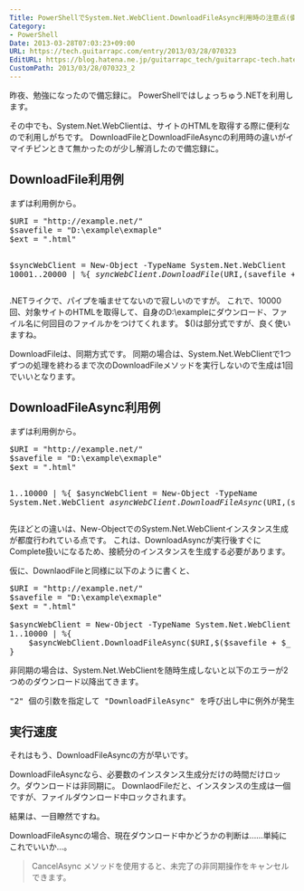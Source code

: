```yaml
---
Title: PowerShellでSystem.Net.WebClient.DownloadFileAsync利用時の注意点(備忘録)
Category:
- PowerShell
Date: 2013-03-28T07:03:23+09:00
URL: https://tech.guitarrapc.com/entry/2013/03/28/070323
EditURL: https://blog.hatena.ne.jp/guitarrapc_tech/guitarrapc-tech.hatenablog.com/atom/entry/11696248318757675497
CustomPath: 2013/03/28/070323_2
---
```


昨夜、勉強になったので備忘録に。
PowerShellではしょっちゅう.NETを利用します。

その中でも、System.Net.WebClientは、サイトのHTMLを取得する際に便利なので利用しがちです。
DownloadFileとDownloadFileAsyncの利用時の違いがイマイチピンときて無かったのが少し解消したので備忘録に。



<h2>DownloadFile利用例</h2>
まずは利用例から。
<pre class="brush: powershell">
$URI = &quot;http://example.net/&quot;
$savefile = &quot;D:\example\exmaple&quot;
$ext = &quot;.html&quot;

$syncWebClient = New-Object -TypeName System.Net.WebClient
10001..20000 | %{
    $syncWebClient.DownloadFile($URI,$($savefile + $_ + $ext))
}
</pre>

.NETライクで、パイプを噛ませてないので寂しいのですが。
これで、10000回、対象サイトのHTMLを取得して、自身のD:\exampleにダウンロード、ファイル名に何回目のファイルかをつけてくれます。
$()は部分式ですが、良く使いますね。

DownloadFileは、同期方式です。
同期の場合は、System.Net.WebClientで1つずつの処理を終わるまで次のDownloadFileメソッドを実行しないので生成は1回でいいとなります。

<h2>DownloadFileAsync利用例</h2>
まずは利用例から。
<pre class="brush: powershell">
$URI = &quot;http://example.net/&quot;
$savefile = &quot;D:\example\exmaple&quot;
$ext = &quot;.html&quot;

1..10000 | %{
    $asyncWebClient = New-Object -TypeName System.Net.WebClient
    $asyncWebClient.DownloadFileAsync($URI,$($savefile + $_ + $ext))
}
</pre>

先ほどとの違いは、New-ObjectでのSystem.Net.WebClientインスタンス生成が都度行われている点です。
これは、DownloadAsyncが実行後すぐにComplete扱いになるため、接続分のインスタンスを生成する必要があります。

仮に、DownlaodFileと同様に以下のように書くと、
<pre class="brush: powershell">
$URI = &quot;http://example.net/&quot;
$savefile = &quot;D:\example\exmaple&quot;
$ext = &quot;.html&quot;

$asyncWebClient = New-Object -TypeName System.Net.WebClient
1..10000 | %{
    $asyncWebClient.DownloadFileAsync($URI,$($savefile + $_ + $ext))
}
</pre>

非同期の場合は、System.Net.WebClientを随時生成しないと以下のエラーが2つめのダウンロード以降出てきます。
<pre class="brush: powershell">
&quot;2&quot; 個の引数を指定して &quot;DownloadFileAsync&quot; を呼び出し中に例外が発生しました: &quot;WebClient は同時 I/O 操作をサポートしません。&quot;
</pre>

<h2>実行速度</h2>
それはもう、DownloadFileAsyncの方が早いです。

DownloadFileAsyncなら、必要数のインスタンス生成分だけの時間だけロック。ダウンロードは非同期に。
DownlaodFileだと、インスタンスの生成は一個ですが、ファイルダウンロード中ロックされます。

結果は、一目瞭然ですね。

DownloadFileAsyncの場合、現在ダウンロード中かどうかの判断は……単純にこれでいいか…。
<blockquote>CancelAsync メソッドを使用すると、未完了の非同期操作をキャンセルできます。</blockquote>
